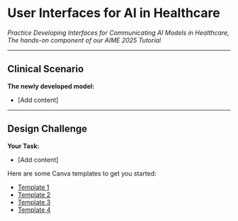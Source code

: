 # User Interfaces for AI in Healthcare 
*Practice Developing Interfaces for Communicating AI Models in Healthcare, The hands-on component of our AIME 2025 Tutorial*

---
## Clinical Scenario  


**The newly developed model:**
- [Add content] 


---

## Design Challenge

**Your Task:**
- [Add content] 


Here are some Canva templates to get you started: 
- [Template 1](https://www.canva.com/design/DAGp-meT3UA/icS8qU9A5eLbYDfS78r0jw/edit)
- [Template 2](https://www.canva.com/design/DAGp-osrU7I/57aFD8EyGpbFH6MkoQSsKg/edit?ui=eyJBIjp7fX0)
- [Template 3](https://www.canva.com/design/DAGp-rX_kqA/uqwO3CDM1hEkzKDxKngP8w/edit)
- [Template 4](https://www.canva.com/design/DAGp-njJ6i4/Pjphm923a1CAGFRlBZiXvQ/edit)

